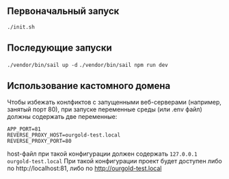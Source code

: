 ## Первоначальный запуск
`./init.sh`

## Последующие запуски
`./vendor/bin/sail up -d`
`./vendor/bin/sail npm run dev`

## Использование кастомного домена
Чтобы избежать конлфиктов с запущенными веб-серверами (например, занятый порт 80), при запуске переменные среды (или .env файл) должны содержать две переменные:
```
APP_PORT=81
REVERSE_PROXY_HOST=ourgold-test.local
REVERSE_PROXY_PORT=80
```
host-файл при такой конфигурации должен содержать `127.0.0.1 ourgold-test.local`
При такой конфигурации проект будет доступен либо по http://localhost:81, либо по http://ourgold-test.local

